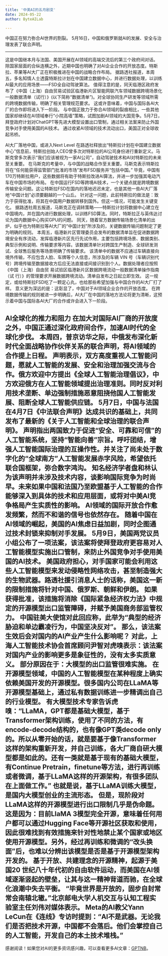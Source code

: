 ```yaml
---
title: '中美AI的五月剧变'
date: 2024-05-22
author: ByteAILab

---
```


中国正在努力弥合AI世界的割裂。
5月16日，中国和俄罗斯就AI的发展、安全与治理发表了联合声明。

---
这是中国继本月与法国、美国开展在AI领域的高端交流后的第三个政府间对话。
除国家层面的合纵连横之外，近期中国也明确了对AI企业合作的开放态度。特斯拉、苹果等AI大厂正在积极推进在中国的战略合作布局。
据路透社报道，本周五，多名知情人士透露特斯拉计划在中国建立数据中心，并进行数据处理，以训练AI最大的应用场景——FSD全自动驾驶算法。
值得注意的是，同天临港区政府发布了《中国（上海）自由贸易试验区临港新片区智能网联汽车领域数据跨境场景化一般数据清单（试行）》(以下简称“数据清单”)。对全球协同生产研发等领域所需的跨境数据传输，明确了相关管理规范要求。
这或许意味着，中国与国际各AI大厂的合作即将进入下一阶段。
与中国正致力于弥合AI领域的裂痕相比，一些其他国家却继续在AI领域奉行“小院高墙”策略，试图加剧AI领域的大国竞争。5月7日，拜登政府计划对ChatGPT等先进大模型设置出口管制，通过相关法案来防止外国竞争对手使用美国的AI技术。
通过收紧AI领域的技术流动出口，美国正对全球收起吊桥。

AI大厂落地中国，或进入Next Level
在路透社释放出“特斯拉计划在中国建立数据中心”信息前，特斯拉创始人CEO曾多次对特斯拉的AI公司身份进行重新定义。马斯克曾多次表示“我们应该被视为一家AI公司”，自动驾驶技术和AI对特斯拉的未来至关重要。
在马斯克的考量中，与中国的战略合作至关重要。马斯克表示特斯拉将在“任何能获得监管部门批准的市场”发布FSD服务并“包括中国。”
毕竟，中国有170万特斯拉用户，这些数据将有助于特斯拉改进AI算法，并进一步加强其电动汽车在中国市场的布局。
在中国运行FSD等跨境AI技术，一个关键点就是跨境数据传输安全问题。这让特斯拉FSD在国内的落地迟迟未定，也是其他一些AI大厂落地“中国计划”必须要翻越的一个山丘。
针对这一问题，此前特斯拉的做法是：致力于获得批准，将其在中国用户数据转移到国外。但这一情况，可能发生关键变化。
据路透社周五报道，马斯克正在调转策略——特斯拉计划将数据中心建立在中国境内，并在国内进行数据处理，以训练FSD算法。同时，特斯拉正与英伟达讨论为国内数据中心购买GPU的问题。
同天，随着官方数据传输场景化清单的出炉，似乎也为特斯拉等AI大厂的“中国计划”所涉及的，关键数据传输问题制定了更为明确的规则。
本周五，临港新片区管理委员会发布的数据清单旨在促进数据跨境安全有序流动，发挥临港新片区先行先试作用，主要包括跨境场景、数据类别、典型示例和说明、传输要求等内容。该数据清单针对跨国生产制造、全球研发测试、全球售后服务等场景明确了传输要求。
该清单中的数据不应通过车辆直接向境外传输，不应包含人脸、车牌等个人信息，所涉及的车辆 VIN 号（车辆识别代号）跨境传输至数据接收方后应无法直接或间接识别到个人。数据处理者应按照《中国（上海）自由贸 易试验区临港新片区数据跨境流动一般数据清单操作指南（试 行）》的管理要求开展数据跨境流动。清单自发布之日起立即生效。
这一规定，或给特斯拉FSD吃了一颗定心丸，也给那些希望加强与中国合作的AI大厂打了样。
意义更为深远的是：这彰显了，中国对于AI领域企业合作的开放态度。
在跨境数据传输的规则被进一步明确后，AI大厂在中国的落地方法论将更为清晰，这预示着中国与国际各AI大厂的合作或许会进入下一阶段。

AI全球化的推力和阻力
在加大对国际AI厂商的开放度之外，中国正通过深化政府间合作，加速AI时代的全球化步伐。
本周四，普京访华之际，中俄发布深化新时代全面战略协作伙伴关系的联合声明，将AI领域的合作提上日程。
声明表示，双方高度重视人工智能问题，愿就人工智能的发展、安全和治理加强交流与合作。俄方欢迎中方提出《全球人工智能治理倡议》，中方欢迎俄方在人工智能领域提出治理准则。同时反对利用技术垄断、单边强制措施恶意阻挠他国人工智能发展、阻断全球人工智能供应链。
5月7日，中国与法国在4月7日《中法联合声明》达成共识的基础上，共同发布了最新的《关于人工智能和全球治理的联合声明》。
声明指出两国致力于促进“安全、可靠和可信”的人工智能系统，坚持“智能向善”宗旨。呼吁团结，增强人工智能国际治理的互操作性。并关注了尚未处于数字化的“全球南方”人工智能发展赤字风险，希望依托联合国框架，弥合数字鸿沟。
知名经济学者盘和林认为该声明并未涉及技术内容，谈影响国际竞争为时尚早。未来如果中国和法国乃至欧盟基于人工智能的合作能够深入到具体的技术和应用层面，或将对中美AI竞争格局产生实质性的影响。
AI领域的国际开放合作愈发频繁，然而不和谐的信号也依然存在。
随着中国在AI领域的崛起，美国的AI焦虑日益加剧，同时企图通过技术封锁来抑制对手发展。
5月9日，美国两党议员小组公布了一项法案，该法案将使拜登政府更容易对人工智能模型实施出口管制，来防止外国竞争对手使用美国的AI技术。
美国政府担心，对手国家可能会利用这些人工智能模型来发动侵略性网络攻击，甚至制造强大的生物武器。路透社援引消息人士的话称，美国这一新的限制措施将针对中国、俄罗斯、朝鲜和伊朗。
如果获得批准，该措施将消除《国际紧急经济权力法》中规定的开源模型出口监管障碍，并赋予美国商务部监管权力。
中国驻美大使馆对此回应称，此举为“典型的经济胁迫和单边霸凌行为，中国坚决反对”。
那么，该法案生效后会对国内的AI产业产生什么影响呢？
对此，上海人工智能技术协会首席顾问尹智对虎嗅表示：该法案对国内产业的影响更多是象征性的，没有太多实质意义。
部分原因在于：大模型的出口监管很难实施。
在开源模型领域，中国的人工智能模型在某种程度上确实依赖美国开发的开源模型。很多国内公司在LLaMA等开源模型基础上，通过私有数据训练进一步精调出自己的行业模型。
有大模型技术专家告诉虎嗅：“LLaMA，GPT都是基础大模型，基于Transformer架构训练，使用了不同的方法，有encode-decode结构的，也有像GPT类decode only的。所以从零开始的话，就是要基于像Transformer这样的架构重新开发，并自己训练，各大厂商自研大模型都是如此的。还有一类就是基于现有的基础大模型，有Continue Pretrain，finetune等方法，进行再训练或者微调，基于LLaMA这样的开源架构，有很多团队在上面做工作。”
也就是说，基于LLaMA训练大模型，是国内大模型创业的主流形态。
但是，现阶段对LLaMA这样的开源模型进行出口限制几乎是伪命题。
这是因为：目前LlaMA 3模型完全开源，意味着任何用户都可以通过Hugging Face等开源社区获取和使用，因此很难找到有效措施来针对性地禁止某个国家或地区使用开源模型。另外，经过再训练和微调的“改头换面”后，也难以分辨出该模型是否是基于开源模型架构开发的。
基于开放、共建理念的开源精神，起源于美国20 世纪八十年代初的自由软件运动，而美国在AI领域逐渐竖起的壁垒，让其与这一精神背道而驰，在全球化浪潮中失去平衡。
“毕竟世界是开放的，固步自封常常会南辕北辙。”北京邮电大学人机交互与认知工程实验室主任刘伟对媒体表示。
Meta的AI教父Yann LeCun在《连线》专访时提到：“AI不是武器。无论我们是否把技术开源，中国都不会落后。他们会掌控自己的人工智能，开发自己的本土技术堆栈。”
---
感谢阅读！如果您对AI的更多资讯感兴趣，可以查看更多AI文章：[GPTNB](https://gptnb.com)。